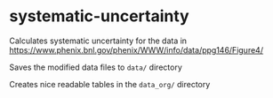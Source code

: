 # systematic-uncertainty
Calculates systematic uncertainty for the data in https://www.phenix.bnl.gov/phenix/WWW/info/data/ppg146/Figure4/

Saves the modified data files to `data/` directory

Creates nice readable tables in the `data_org/` directory
